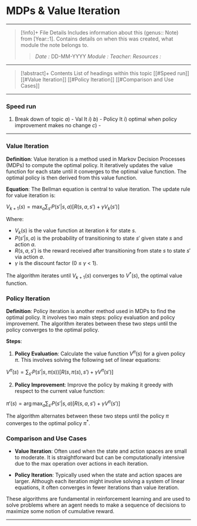 # MDPs & Value Iteration
---
> [!info]+ File Details
> Includes information about this (genus:: Note) from [Year::1]. Contains details on when this was created, what module the note belongs to.
> > *Date :* DD-MM-YYYY
> > *Module :* 
> > *Teacher*: 
> > *Resources :*

---
> [!abstract]+ Contents
> List of headings within this topic
> [[#Speed run]]
> [[#Value Iteration]]
> [[#Policy Iteration]]
> [[#Comparison and Use Cases]]

--- 
### Speed run 

1. Break down of topic 
	$a)$ -  Val It
		$i)$ 
	$b)$ - Policy It
		$i)$ optimal when policy improvement makes no change
	$c)$ - 
---
### Value Iteration

**Definition**: Value iteration is a method used in Markov Decision Processes (MDPs) to compute the optimal policy. It iteratively updates the value function for each state until it converges to the optimal value function. The optimal policy is then derived from this value function.

**Equation**: The Bellman equation is central to value iteration. The update rule for value iteration is:

$V_{k+1}(s) = \max_{a} \sum_{s'} P(s'|s,a) \left[ R(s,a,s') + \gamma V_k(s') \right]$

Where:

- $V_k(s)$ is the value function at iteration $k$ for state $s$.
- $P(s'|s,a)$ is the probability of transitioning to state $s'$ given state $s$ and action $a$.
- $R(s,a,s')$ is the reward received after transitioning from state $s$ to state $s'$ via action $a$.
- $\gamma$ is the discount factor (0 ≤ $\gamma$ < 1).

The algorithm iterates until $V_{k+1}(s)$ converges to $V^*(s)$, the optimal value function.

### Policy Iteration

**Definition**: Policy iteration is another method used in MDPs to find the optimal policy. It involves two main steps: policy evaluation and policy improvement. The algorithm iterates between these two steps until the policy converges to the optimal policy.

**Steps**:

1. **Policy Evaluation**: Calculate the value function $V^\pi(s)$ for a given policy $\pi$. This involves solving the following set of linear equations:

$V^\pi(s) = \sum_{s'} P(s'|s,\pi(s)) \left[ R(s,\pi(s),s') + \gamma V^\pi(s') \right]$

2. **Policy Improvement**: Improve the policy by making it greedy with respect to the current value function:

$\pi'(s) = \arg\max_{a} \sum_{s'} P(s'|s,a) \left[ R(s,a,s') + \gamma V^\pi(s') \right]$

The algorithm alternates between these two steps until the policy $\pi$ converges to the optimal policy $\pi^*$.

### Comparison and Use Cases

- **Value Iteration**: Often used when the state and action spaces are small to moderate. It is straightforward but can be computationally intensive due to the max operation over actions in each iteration.
    
- **Policy Iteration**: Typically used when the state and action spaces are larger. Although each iteration might involve solving a system of linear equations, it often converges in fewer iterations than value iteration.
    

These algorithms are fundamental in reinforcement learning and are used to solve problems where an agent needs to make a sequence of decisions to maximize some notion of cumulative reward.

---